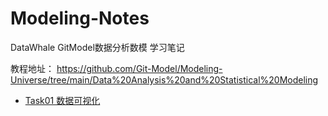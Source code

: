 # Modeling-Notes
DataWhale GitModel数据分析数模 学习笔记

教程地址：
https://github.com/Git-Model/Modeling-Universe/tree/main/Data%20Analysis%20and%20Statistical%20Modeling


* [Task01 数据可视化](https://github.com/HeGanjie/Modeling-Notes/blob/main/task1_note.md)